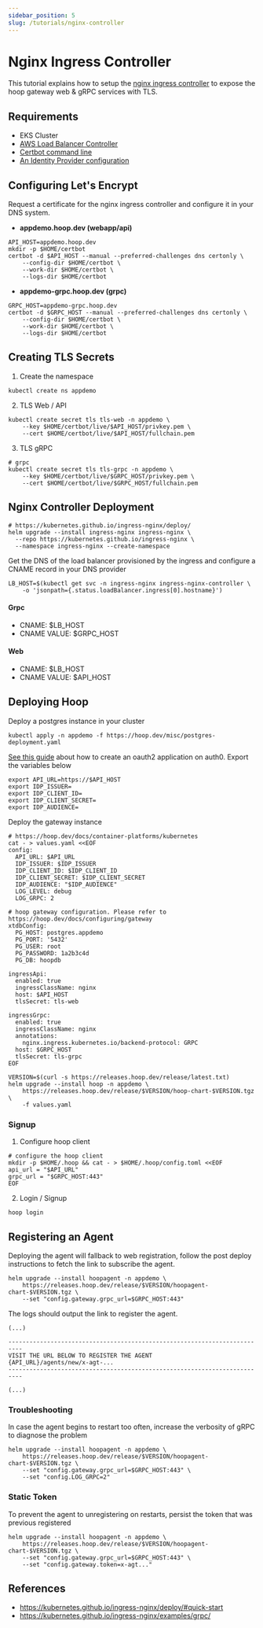 ```yaml
---
sidebar_position: 5
slug: /tutorials/nginx-controller
---
```


# Nginx Ingress Controller

This tutorial explains how to setup the [nginx ingress controller](https://kubernetes.github.io/ingress-nginx/) to expose the hoop gateway web & gRPC services with TLS.

## Requirements

- EKS Cluster
- [AWS Load Balancer Controller](https://kubernetes-sigs.github.io/aws-load-balancer-controller/v2.2/)
- [Certbot command line](https://certbot.eff.org/instructions)
- [An Identity Provider configuration](../configuring/authentication/overview.md)

## Configuring Let's Encrypt

Request a certificate for the nginx ingress controller and configure it in your DNS system.

- **appdemo.hoop.dev (webapp/api)**

```shell
API_HOST=appdemo.hoop.dev
mkdir -p $HOME/certbot
certbot -d $API_HOST --manual --preferred-challenges dns certonly \
    --config-dir $HOME/certbot \
    --work-dir $HOME/certbot \
    --logs-dir $HOME/certbot
```

- **appdemo-grpc.hoop.dev (grpc)**

```shell
GRPC_HOST=appdemo-grpc.hoop.dev
certbot -d $GRPC_HOST --manual --preferred-challenges dns certonly \
    --config-dir $HOME/certbot \
    --work-dir $HOME/certbot \
    --logs-dir $HOME/certbot
```

## Creating TLS Secrets

1. Create the namespace

```shell
kubectl create ns appdemo
```

2. TLS Web / API

```shell
kubectl create secret tls tls-web -n appdemo \
	--key $HOME/certbot/live/$API_HOST/privkey.pem \
	--cert $HOME/certbot/live/$API_HOST/fullchain.pem
```

3. TLS gRPC

```shell
# grpc
kubectl create secret tls tls-grpc -n appdemo \
	--key $HOME/certbot/live/$GRPC_HOST/privkey.pem \
	--cert $HOME/certbot/live/$GRPC_HOST/fullchain.pem
```

## Nginx Controller Deployment

```shell
# https://kubernetes.github.io/ingress-nginx/deploy/
helm upgrade --install ingress-nginx ingress-nginx \
  --repo https://kubernetes.github.io/ingress-nginx \
  --namespace ingress-nginx --create-namespace
```

Get the DNS of the load balancer provisioned by the ingress and configure a CNAME record in your DNS provider

```shell
LB_HOST=$(kubectl get svc -n ingress-nginx ingress-nginx-controller \
    -o 'jsonpath={.status.loadBalancer.ingress[0].hostname}')
```

#### Grpc

- CNAME: $LB_HOST
- CNAME VALUE: $GRPC_HOST

#### Web

- CNAME: $LB_HOST
- CNAME VALUE: $API_HOST

## Deploying Hoop

Deploy a postgres instance in your cluster

```shell
kubectl apply -n appdemo -f https://hoop.dev/misc/postgres-deployment.yaml
```

[See this guide](../configuring/authentication/auth0.md) about how to create an oauth2 application on auth0. Export the variables below

```shell
export API_URL=https://$API_HOST
export IDP_ISSUER=
export IDP_CLIENT_ID=
export IDP_CLIENT_SECRET=
export IDP_AUDIENCE=
```

Deploy the gateway instance

```shell
# https://hoop.dev/docs/container-platforms/kubernetes
cat - > values.yaml <<EOF
config:
  API_URL: $API_URL
  IDP_ISSUER: $IDP_ISSUER
  IDP_CLIENT_ID: $IDP_CLIENT_ID
  IDP_CLIENT_SECRET: $IDP_CLIENT_SECRET
  IDP_AUDIENCE: "$IDP_AUDIENCE"
  LOG_LEVEL: debug
  LOG_GRPC: 2

# hoop gateway configuration. Please refer to https://hoop.dev/docs/configuring/gateway
xtdbConfig:
  PG_HOST: postgres.appdemo
  PG_PORT: '5432'
  PG_USER: root
  PG_PASSWORD: 1a2b3c4d
  PG_DB: hoopdb

ingressApi:
  enabled: true
  ingressClassName: nginx
  host: $API_HOST
  tlsSecret: tls-web

ingressGrpc:
  enabled: true
  ingressClassName: nginx
  annotations:
    nginx.ingress.kubernetes.io/backend-protocol: GRPC
  host: $GRPC_HOST
  tlsSecret: tls-grpc
EOF
```

```shell
VERSION=$(curl -s https://releases.hoop.dev/release/latest.txt)
helm upgrade --install hoop -n appdemo \
    https://releases.hoop.dev/release/$VERSION/hoop-chart-$VERSION.tgz \
    -f values.yaml
```

### Signup

1. Configure hoop client

```shell
# configure the hoop client
mkdir -p $HOME/.hoop && cat - > $HOME/.hoop/config.toml <<EOF
api_url = "$API_URL"
grpc_url = "$GRPC_HOST:443"
EOF
```

2. Login / Signup

```shell
hoop login
```

## Registering an Agent

Deploying the agent will fallback to web registration, follow the post deploy instructions to fetch the link to subscribe the agent.

```shell
helm upgrade --install hoopagent -n appdemo \
    https://releases.hoop.dev/release/$VERSION/hoopagent-chart-$VERSION.tgz \
    --set "config.gateway.grpc_url=$GRPC_HOST:443"
```

The logs should output the link to register the agent.

```log
(...)

--------------------------------------------------------------------------
VISIT THE URL BELOW TO REGISTER THE AGENT
{API_URL}/agents/new/x-agt-...
--------------------------------------------------------------------------

(...)
```

### Troubleshooting

In case the agent begins to restart too often, increase the verbosity of gRPC to diagnose the problem

```shell
helm upgrade --install hoopagent -n appdemo \
    https://releases.hoop.dev/release/$VERSION/hoopagent-chart-$VERSION.tgz \
    --set "config.gateway.grpc_url=$GRPC_HOST:443" \
    --set "config.LOG_GRPC=2"
```

### Static Token

To prevent the agent to unregistering on restarts, persist the token that was previous registered

```shell
helm upgrade --install hoopagent -n appdemo \
    https://releases.hoop.dev/release/$VERSION/hoopagent-chart-$VERSION.tgz \
    --set "config.gateway.grpc_url=$GRPC_HOST:443" \
    --set "config.gateway.token=x-agt..."
```

## References

- https://kubernetes.github.io/ingress-nginx/deploy/#quick-start
- https://kubernetes.github.io/ingress-nginx/examples/grpc/